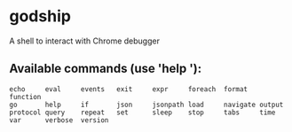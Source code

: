 # godship
A shell to interact with Chrome debugger

## Available commands (use 'help <topic>'):

    echo     eval     events   exit     expr     foreach  format   function
    go       help     if       json     jsonpath load     navigate output
    protocol query    repeat   set      sleep    stop     tabs     time
    var      verbose  version

